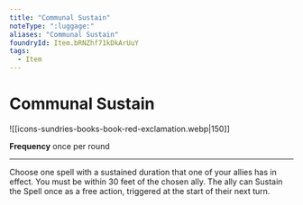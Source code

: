 ```yaml
---
title: "Communal Sustain"
noteType: ":luggage:"
aliases: "Communal Sustain"
foundryId: Item.bRNZhf71kDkArUuY
tags:
  - Item
---
```


# Communal Sustain
![[icons-sundries-books-book-red-exclamation.webp|150]]

**Frequency** once per round

* * *

Choose one spell with a sustained duration that one of your allies has in effect. You must be within 30 feet of the chosen ally. The ally can Sustain the Spell once as a free action, triggered at the start of their next turn.
